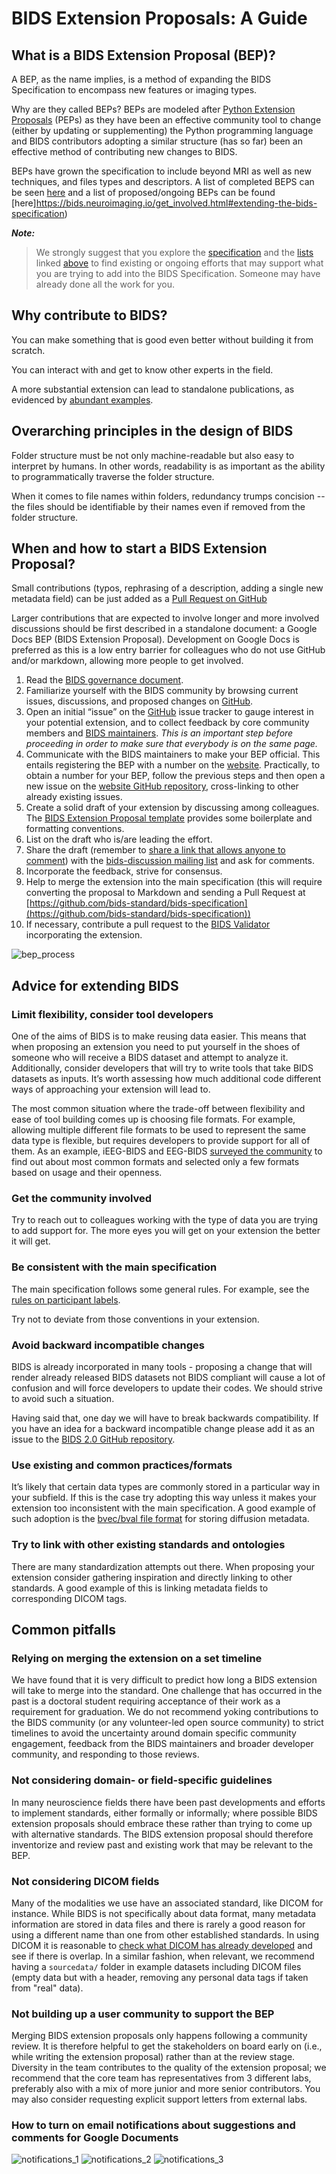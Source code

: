 # BIDS Extension Proposals: A Guide

## What is a BIDS Extension Proposal \(BEP\)?

A BEP, as the name implies, is a method of expanding the BIDS Specification to 
encompass new features or imaging types. 

Why are they called BEPs? BEPs are modeled after 
[Python Extension Proposals](https://peps.python.org/pep-0001/#what-is-a-pep) (PEPs) as
they have been an effective community tool to change (either by updating or supplementing) 
the Python programming language and BIDS contributors adopting a similar structure (has so far) been an
effective method of contributing new changes to BIDS.

BEPs have grown the specification to include beyond MRI as well
as new techniques, and files types and descriptors. A list of completed 
BEPS can be seen [here](https://bids.neuroimaging.io/get_involved.html#completed-beps) and 
a list of proposed/ongoing BEPs can be found [here]https://bids.neuroimaging.io/get_involved.html#extending-the-bids-specification)



**_Note:_** 
> We strongly suggest that you explore the [specification](bids-specification.readthedocs.io) and 
> the [lists](https://bids.neuroimaging.io/get_involved.html#extending-the-bids-specification) linked [above](#what-is-a-bids-extension-proposal-(bep)) to find existing or ongoing efforts that may support what you
are trying to add into the BIDS Specification. Someone may have already done all the work for you.

## Why contribute to BIDS?

You can make something that is good even better without building it from scratch.

You can interact with and get to know other experts in the field.

A more substantial extension can lead to standalone publications, as evidenced
  by [abundant examples](https://bids-specification.readthedocs.io/en/latest/introduction.html#citing-bids).

## Overarching principles in the design of BIDS

Folder structure must be not only machine-readable but also easy to interpret
  by humans. In other words, readability is as important as the ability to
  programmatically traverse the folder structure.

When it comes to file names within folders, redundancy trumps concision -- the
  files should be identifiable by their names even if removed from the folder
  structure.

## When and how to start a BIDS Extension Proposal?

Small contributions (typos, rephrasing of a description, adding a single new
  metadata field) can be just added as a
  [Pull Request on GitHub](https://github.com/bids-standard/bids-specification)

Larger contributions that are expected to involve longer and more involved
  discussions should be first described in a standalone document: a Google Docs
  BEP (BIDS Extension Proposal). Development on Google Docs is preferred as this
  is a low entry barrier for colleagues who do not use GitHub and/or markdown,
  allowing more people to get involved.

1. Read the
   [BIDS governance document](https://bids.neuroimaging.io/governance.html).
2. Familiarize yourself with the BIDS community by browsing current issues,
   discussions, and proposed changes on
   [GitHub](https://github.com/bids-standard/bids-specification/).
3. Open an initial “issue” on the
   [GitHub](https://github.com/bids-standard/bids-specification/) issue
   tracker to gauge interest in your potential extension, and to collect
   feedback by core community members and
   [BIDS maintainers](https://github.com/bids-standard/bids-specification/blob/master/DECISION-MAKING.md#maintainers-group).
   _This is an important step before proceeding in order to make sure that
   everybody is on the same page._
4. Communicate with the BIDS maintainers to make your BEP official. This
   entails registering the BEP with a number on the
   [website](https://bids.neuroimaging.io/get_involved.html)_._ Practically,
   to obtain a number for your BEP, follow the previous steps and then open a
   new issue on the
   [website GitHub repository](https://github.com/bids-standard/bids-website/),
   cross-linking to other already existing issues.
5. Create a solid draft of your extension by discussing among colleagues. The
   [BIDS Extension Proposal template](https://docs.google.com/document/d/1W7--Mf3gCCb1mVfhsoRJCAKFhmf2umG1PFkyZ1jEgMw/edit#)
   provides some boilerplate and formatting conventions.
6. List on the draft who is/are leading the effort.
7. Share the draft (remember to
   [share a link that allows anyone to comment](https://support.google.com/docs/answer/2494822?co=GENIE.Platform%3DDesktop&hl=en))
   with the
   [bids-discussion mailing list](https://groups.google.com/forum/#!forum/bids-discussion)
   and ask for comments.
8. Incorporate the feedback, strive for consensus.
9. Help to merge the extension into the main specification (this will require
   converting the proposal to Markdown and sending a Pull Request at
   [https://github.com/bids-standard/bids-specification](https://github.com/bids-standard/bids-specification))
10. If necessary, contribute a pull request to the
      [BIDS Validator](https://github.com/bids-standard/bids-validator)
      incorporating the extension.

![bep_process](assets/img/bep_process.png)

## Advice for extending BIDS

### Limit flexibility, consider tool developers

One of the aims of BIDS is to make reusing data easier. This means that when
proposing an extension you need to put yourself in the shoes of someone who will
receive a BIDS dataset and attempt to analyze it. Additionally, consider
developers that will try to write tools that take BIDS datasets as inputs. It’s
worth assessing how much additional code different ways of approaching your
extension will lead to.

The most common situation where the trade-off between flexibility and ease of
tool building comes up is choosing file formats. For example, allowing multiple
different file formats to be used to represent the same data type is flexible,
but requires developers to provide support for all of them. As an example,
iEEG-BIDS and EEG-BIDS
[surveyed the community](https://bids.berkeley.edu/news/bids-megeegieeg-data-format-survey)
to find out about most common formats and selected only a few formats based on
usage and their openness.

### Get the community involved

Try to reach out to colleagues working with the type of data you are trying to
add support for. The more eyes you will get on your extension the better it will
get.

### Be consistent with the main specification

The main specification follows some general rules. For example, see the
[rules on participant labels](https://bids-specification.readthedocs.io/en/stable/02-common-principles.html#participant-names-and-other-labels).

Try not to deviate from those conventions in your extension.

### Avoid backward incompatible changes

BIDS is already incorporated in many tools - proposing a change that will render
already released BIDS datasets not BIDS compliant will cause a lot of confusion
and will force developers to update their codes. We should strive to avoid such
a situation.

Having said that, one day we will have to break backwards compatibility. If you
have an idea for a backward incompatible change please add it as an issue to the
[BIDS 2.0 GitHub repository](https://github.com/bids-standard/bids-2-devel).

### Use existing and common practices/formats

It’s likely that certain data types are commonly stored in a particular way in
your subfield. If this is the case try adopting this way unless it makes your
extension too inconsistent with the main specification. A good example of such
adoption is the
[bvec/bval file format](https://bids-specification.readthedocs.io/en/stable/04-modality-specific-files/01-magnetic-resonance-imaging-data.html#required-gradient-orientation-information)
for storing diffusion metadata.

### Try to link with other existing standards and ontologies

There are many standardization attempts out there. When proposing your extension
consider gathering inspiration and directly linking to other standards. A good
example of this is linking metadata fields to corresponding DICOM tags.

## Common pitfalls

### Relying on merging the extension on a set timeline

We have found that it is very difficult to predict how long a BIDS extension
will take to merge into the standard. One challenge that has occurred in the
past is a doctoral student requiring acceptance of their work as a requirement
for graduation. We do not recommend yoking contributions to the BIDS community
(or any volunteer-led open source community) to strict timelines to avoid the
uncertainty around domain specific community engagement, feedback from the BIDS
maintainers and broader developer community, and responding to those reviews.

### Not considering domain- or field-specific guidelines

In many neuroscience fields there have been past developments and efforts to
implement standards, either formally or informally; where possible BIDS
extension proposals should embrace these rather than trying to come up with
alternative standards. The BIDS extension proposal should therefore inventorize
and review past and existing work that may be relevant to the BEP.

### Not considering DICOM fields

Many of the modalities we use have an associated standard, like DICOM for instance. While BIDS is not specifically about data format, many metadata information are stored in data files and there is rarely a good reason for using a different name than one from other established standards. In using DICOM it is reasonable to [check what DICOM has already developed](https://www.dicomstandard.org/) and see if there is overlap. In a similar fashion, when relevant, we recommend having a `sourcedata/` folder in example datasets including DICOM files (empty data but with a header, removing any personal data tags if taken from "real" data).

### Not building up a user community to support the BEP

Merging BIDS extension proposals only happens following a community review. It
is therefore helpful to get the stakeholders on board early on (i.e., while
writing the extension proposal) rather than at the review stage. Diversity in
the team contributes to the quality of the extension proposal; we recommend that
the core team has representatives from 3 different labs, preferably also with a
mix of more junior and more senior contributors. You may also consider
requesting explicit support letters from external labs.

### How to turn on email notifications about suggestions and comments for Google Documents

![notifications_1](assets/img/notifications_1.png)
![notifications_2](assets/img/notifications_2.png)
![notifications_3](assets/img/notifications_3.png)
